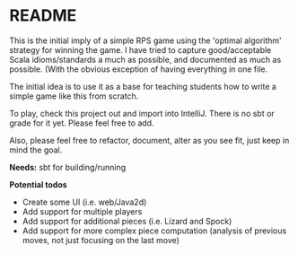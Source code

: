 # README #

This is the initial imply of a simple RPS game using the 'optimal algorithm'
strategy for winning the game.  I have tried to capture good/acceptable
Scala idioms/standards a much as possible, and documented as much as possible.
(With the obvious exception of having everything in one file.

The initial idea is to use it as a base for teaching students 
how to write a simple game like this from scratch.

To play, check this project out and import into IntelliJ.  There is no
sbt or grade for it yet.  Please feel free to add.

Also, please feel free to refactor, document, alter as you see fit,
just keep in mind the goal.

**Needs:** sbt for building/running

**Potential todos**
- Create some UI (i.e. web/Java2d)
- Add support for multiple players
- Add support for additional pieces (i.e. Lizard and Spock)
- Add support for more complex piece computation (analysis of previous moves, not just focusing on the last move)